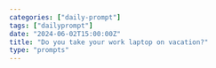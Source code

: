 ```yaml
---
categories: ["daily-prompt"]
tags: ["dailyprompt"]
date: "2024-06-02T15:00:00Z"
title: "Do you take your work laptop on vacation?"
type: "prompts"
---
```

